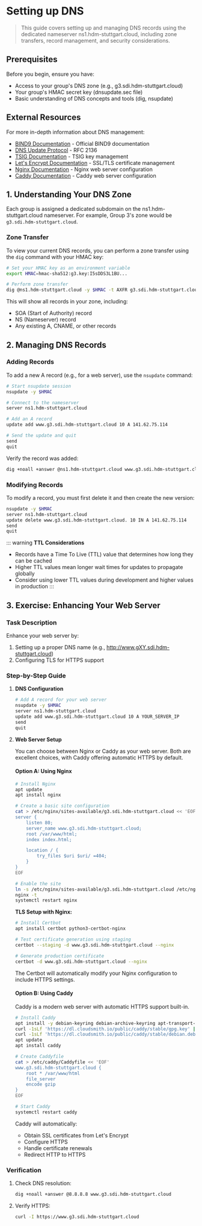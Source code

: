 # Setting up DNS

> This guide covers setting up and managing DNS records using the dedicated nameserver ns1.hdm-stuttgart.cloud, including zone transfers, record management, and security considerations.

## Prerequisites

Before you begin, ensure you have:

- Access to your group's DNS zone (e.g., g3.sdi.hdm-stuttgart.cloud)
- Your group's HMAC secret key (dnsupdate.sec file)
- Basic understanding of DNS concepts and tools (dig, nsupdate)

## External Resources

For more in-depth information about DNS management:

- [BIND9 Documentation](https://bind9.readthedocs.io/) - Official BIND9 documentation
- [DNS Update Protocol](https://datatracker.ietf.org/doc/html/rfc2136) - RFC 2136
- [TSIG Documentation](https://bind9.readthedocs.io/en/latest/reference.html#tsig) - TSIG key management
- [Let's Encrypt Documentation](https://letsencrypt.org/docs/) - SSL/TLS certificate management
- [Nginx Documentation](https://nginx.org/en/docs/) - Nginx web server configuration
- [Caddy Documentation](https://caddyserver.com/docs/) - Caddy web server configuration

## 1. Understanding Your DNS Zone

Each group is assigned a dedicated subdomain on the ns1.hdm-stuttgart.cloud nameserver. For example, Group 3's zone would be `g3.sdi.hdm-stuttgart.cloud`.

### Zone Transfer

To view your current DNS records, you can perform a zone transfer using the `dig` command with your HMAC key:

```bash
# Set your HMAC key as an environment variable
export HMAC=hmac-sha512:g3.key:I5sDDS3L1BU...

# Perform zone transfer
dig @ns1.hdm-stuttgart.cloud -y $HMAC -t AXFR g3.sdi.hdm-stuttgart.cloud
```

This will show all records in your zone, including:
- SOA (Start of Authority) record
- NS (Nameserver) record
- Any existing A, CNAME, or other records

## 2. Managing DNS Records

### Adding Records

To add a new A record (e.g., for a web server), use the `nsupdate` command:

```bash
# Start nsupdate session
nsupdate -y $HMAC

# Connect to the nameserver
server ns1.hdm-stuttgart.cloud

# Add an A record
update add www.g3.sdi.hdm-stuttgart.cloud 10 A 141.62.75.114

# Send the update and quit
send
quit
```

Verify the record was added:
```bash
dig +noall +answer @ns1.hdm-stuttgart.cloud www.g3.sdi.hdm-stuttgart.cloud
```

### Modifying Records

To modify a record, you must first delete it and then create the new version:

```bash
nsupdate -y $HMAC
server ns1.hdm-stuttgart.cloud
update delete www.g3.sdi.hdm-stuttgart.cloud. 10 IN A 141.62.75.114
send
quit
```

::: warning **TTL Considerations**
- Records have a Time To Live (TTL) value that determines how long they can be cached
- Higher TTL values mean longer wait times for updates to propagate globally
- Consider using lower TTL values during development and higher values in production
:::

## 3. Exercise: Enhancing Your Web Server

### Task Description

Enhance your web server by:
1. Setting up a proper DNS name (e.g., http://www.gXY.sdi.hdm-stuttgart.cloud)
2. Configuring TLS for HTTPS support

### Step-by-Step Guide

1. **DNS Configuration**
   ```bash
   # Add A record for your web server
   nsupdate -y $HMAC
   server ns1.hdm-stuttgart.cloud
   update add www.g3.sdi.hdm-stuttgart.cloud 10 A YOUR_SERVER_IP
   send
   quit
   ```

2. **Web Server Setup**

   You can choose between Nginx or Caddy as your web server. Both are excellent choices, with Caddy offering automatic HTTPS by default.

   #### Option A: Using Nginx

   ```bash
   # Install Nginx
   apt update
   apt install nginx

   # Create a basic site configuration
   cat > /etc/nginx/sites-available/g3.sdi.hdm-stuttgart.cloud << 'EOF'
   server {
       listen 80;
       server_name www.g3.sdi.hdm-stuttgart.cloud;
       root /var/www/html;
       index index.html;

       location / {
           try_files $uri $uri/ =404;
       }
   }
   EOF

   # Enable the site
   ln -s /etc/nginx/sites-available/g3.sdi.hdm-stuttgart.cloud /etc/nginx/sites-enabled/
   nginx -t
   systemctl restart nginx
   ```

   **TLS Setup with Nginx:**
   ```bash
   # Install Certbot
   apt install certbot python3-certbot-nginx

   # Test certificate generation using staging
   certbot --staging -d www.g3.sdi.hdm-stuttgart.cloud --nginx

   # Generate production certificate
   certbot -d www.g3.sdi.hdm-stuttgart.cloud --nginx
   ```

   The Certbot will automatically modify your Nginx configuration to include HTTPS settings.

   #### Option B: Using Caddy

   Caddy is a modern web server with automatic HTTPS support built-in.

   ```bash
   # Install Caddy
   apt install -y debian-keyring debian-archive-keyring apt-transport-https
   curl -1sLf 'https://dl.cloudsmith.io/public/caddy/stable/gpg.key' | gpg --dearmor -o /usr/share/keyrings/caddy-stable-archive-keyring.gpg
   curl -1sLf 'https://dl.cloudsmith.io/public/caddy/stable/debian.deb.txt' | tee /etc/apt/sources.list.d/caddy-stable.list
   apt update
   apt install caddy

   # Create Caddyfile
   cat > /etc/caddy/Caddyfile << 'EOF'
   www.g3.sdi.hdm-stuttgart.cloud {
       root * /var/www/html
       file_server
       encode gzip
   }
   EOF

   # Start Caddy
   systemctl restart caddy
   ```

   Caddy will automatically:
   - Obtain SSL certificates from Let's Encrypt
   - Configure HTTPS
   - Handle certificate renewals
   - Redirect HTTP to HTTPS

### Verification

1. Check DNS resolution:
   ```bash
   dig +noall +answer @8.8.8.8 www.g3.sdi.hdm-stuttgart.cloud
   ```

2. Verify HTTPS:
   ```bash
   curl -I https://www.g3.sdi.hdm-stuttgart.cloud
   ```
